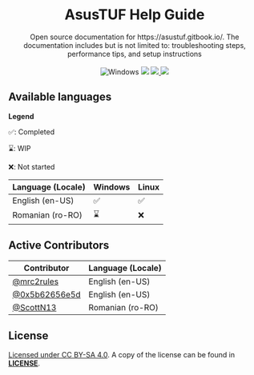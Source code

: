 <div align="center"> 
  <h1>AsusTUF Help Guide </h1>
  <p>
    Open source documentation for https://asustuf.gitbook.io/. The documentation includes but is not limited to: troubleshooting steps, performance tips, and setup instructions
    <br/>
    <br/> 
    <img src="https://img.shields.io/badge/Windows-0078D6?style=for-the-badge&logo=windows&logoColor=black" alt="Windows" >
    <img src="https://img.shields.io/badge/Linux-FCC624?style=for-the-badge&logo=linux&logoColor=black" >
    <a href="https://reddit.com/r/asustuf">
      <img src="https://img.shields.io/badge/Visit r/asustuf-FF4500?style=for-the-badge&logo=reddit&logoColor=white" >
    <a href="https://discord.gg/g6exUXvWge">
      <img src="https://img.shields.io/discord/1193530843151470592?style=for-the-badge&logo=discord&logoColor=7289da&label=Join%20Discord&color=7289da" >
    </a>
  </p>
</div>

## Available languages

**Legend**

✅: Completed

⌛: WIP

❌: Not started

|    Language (Locale)   | Windows | Linux |
|------------------------|---------|-------|
| English (en-US)        |   ✅    |  ✅   |
| Romanian (ro-RO)       |   ⌛    |  ❌   |

## Active Contributors
|                   Contributor                    |    Language (Locale)   |
|--------------------------------------------------|------------------------|
| [@mrc2rules](https://www.github.com/mrc2rules)   |    English (en-US)     |
| [@0x5b62656e5d](https://github.com/0x5b62656e5d) |    English (en-US)     |
| [@ScottN13](https://github.com/ScottN13)         |    Romanian (ro-RO)    |

## License

[Licensed under CC BY-SA 4.0](https://creativecommons.org/licenses/by-sa/4.0/). A copy of the license can be found in [**LICENSE**](https://github.com/mrc2rules/AsusTUF-Help-Guide/blob/main/LICENSE).

